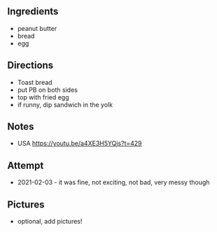 ## Ingredients
* peanut butter
* bread
* egg

## Directions
* Toast bread
* put PB on both sides
* top with fried egg
* if runny, dip sandwich in the yolk

## Notes
* USA https://youtu.be/a4XE3H5YQjs?t=429

## Attempt
* 2021-02-03 - it was fine, not exciting, not bad, very messy though

## Pictures
* optional, add pictures!

